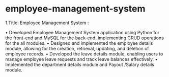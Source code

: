 # employee-management-system
1.Title: Employee Management System :

• Developed Employee Management System application using Python for the front-end and MySQL for the back-end, implementing CRUD operations for the all modules. • Designed and implemented the employee details module, allowing for the creation, retrieval, updating, and deletion of employee records. • Developed the leave details module, enabling users to manage employee leave requests and track leave balances effectively. • Implemented the department details module and Payout /Salary details module.
